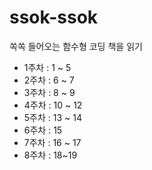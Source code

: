 # ssok-ssok

쏙쏙 들어오는 함수형 코딩 책을 읽기

- 1주차 : 1 ~ 5
- 2주차 : 6 ~ 7
- 3주차 : 8 ~ 9
- 4주차 : 10 ~ 12
- 5주차 : 13 ~ 14
- 6주차 : 15
- 7주차 : 16 ~ 17
- 8주차 : 18~19
